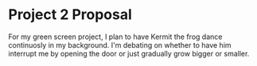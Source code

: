 # Project 2 Proposal

For my green screen project, I plan to have Kermit the frog dance continuosly in my background. I'm debating on whether to have him interrupt me by opening the door or just gradually grow bigger or smaller. 
